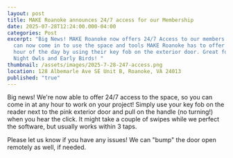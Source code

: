 ```yaml
---
layout: post
title: MAKE Roanoke announces 24/7 access for our Membership
date: 2025-07-28T12:24:00.000-04:00
categories: Post
excerpt: "Big News! MAKE Roanoke now offers 24/7 Access to our members! Members
  can now come in to use the space and tools MAKE Roanoke has to offer at any
  hour of the day by using their key fob on the exterior door. Great for our
  Night Owls and Early Birds! "
thumbnail: /assets/images/2025-7-28-247-access.png
location: 128 Albemarle Ave SE Unit B, Roanoke, VA 24013
published: "true"
---
```

Big news! We're now able to offer 24/7 access to the space, so you can come in at any hour to work on your project! Simply use your key fob on the reader next to the pink exterior door and pull on the handle (no turning!) when you hear the click. It might take a couple of swipes while we perfect the software, but usually works within 3 taps. 

Please let us know if you have any issues! We can "bump" the door open remotely as well, if needed.
